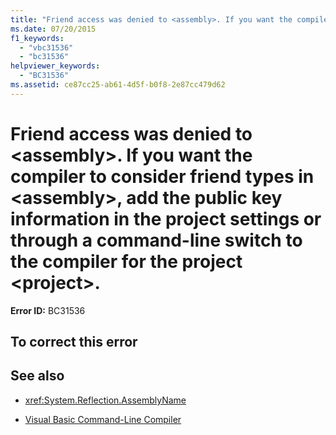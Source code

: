 ```yaml
---
title: "Friend access was denied to <assembly>. If you want the compiler to consider friend types in <assembly>, add the public key information in the project settings or through a command-line switch to the compiler for the project <project>."
ms.date: 07/20/2015
f1_keywords:
  - "vbc31536"
  - "bc31536"
helpviewer_keywords:
  - "BC31536"
ms.assetid: ce87cc25-ab61-4d5f-b0f8-2e87cc479d62
---
```

# Friend access was denied to \<assembly>. If you want the compiler to consider friend types in \<assembly>, add the public key information in the project settings or through a command-line switch to the compiler for the project \<project>.

**Error ID:** BC31536

## To correct this error

## See also

- <xref:System.Reflection.AssemblyName>

- [Visual Basic Command-Line Compiler](../../visual-basic/reference/command-line-compiler/index.md)

